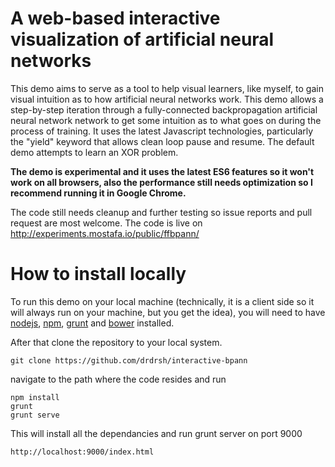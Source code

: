 # A web-based interactive visualization of artificial neural networks

This demo aims to serve as a tool to help visual learners, like myself, to gain visual intuition as to how artificial neural networks work. This demo allows a step-by-step iteration through a fully-connected backpropagation artificial neural network network to get some intuition as to what goes on during the process of training. It uses the latest Javascript technologies, particularly the "yield" keyword that allows clean loop pause and resume. The default demo attempts to learn an XOR problem.

**The demo is experimental and it uses the latest ES6 features so it won't work on all browsers, also the performance still needs optimization so I recommend running it in Google Chrome.**

The code still needs cleanup and further testing so issue reports and pull request are most welcome. The code is live on http://experiments.mostafa.io/public/ffbpann/

# How to install locally

To run this demo on your local machine (technically, it is a client side so it will always run on your machine, but you get the idea), you will need to have [nodejs](https://nodejs.org/en/), [npm](https://www.npmjs.com/), [grunt](http://gruntjs.com) and [bower](http://bower.io/) installed.

After that clone the repository to your local system.

    git clone https://github.com/drdrsh/interactive-bpann

navigate to the path where the code resides and run

    npm install
    grunt
    grunt serve

This will install all the dependancies and run grunt server on port 9000 

    http://localhost:9000/index.html
    